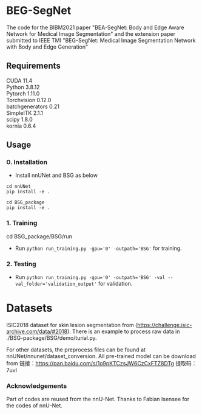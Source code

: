 # BEG-SegNet
The code for the BIBM2021 paper "BEA-SegNet: Body and Edge Aware Network for Medical Image Segmentation" and the extension paper submitted to IEEE TMI "BEG-SegNet: Medical Image Segmentation Network with Body and Edge Generation"
## Requirements
CUDA 11.4<br />
Python 3.8.12<br /> 
Pytorch 1.11.0<br />
Torchvision 0.12.0<br />
batchgenerators 0.21<br />
SimpleITK 2.1.1 <br />
scipy 1.8.0 <br />
kornia 0.6.4 <br />

## Usage

### 0. Installation
* Install nnUNet and BSG as below
  
```
cd nnUNet
pip install -e .

cd BSG_package
pip install -e .
```

### 1. Training 
cd BSG_package/BSG/run

* Run `python run_training.py -gpu='0' -outpath='BSG'` for training.

### 2. Testing 
* Run `python run_training.py -gpu='0' -outpath='BSG' -val --val_folder='validation_output'` for validation.

# Datasets
ISIC2018 dataset for skin lesion segmentation from (https://challenge.isic-archive.com/data/#2018). There is an example to process raw data in ./BSG-package/BSG/demo/turial.py.

For other datasets, the preprocess files can be found at nnUNet/nnunet/dataset_conversion. All pre-trained model can be download from 链接：https://pan.baidu.com/s/1o9pKTCzsJW6CzCxFTZ8DTg 
提取码：7uvl


### Acknowledgements
Part of codes are reused from the nnU-Net. Thanks to Fabian Isensee for the codes of nnU-Net.


